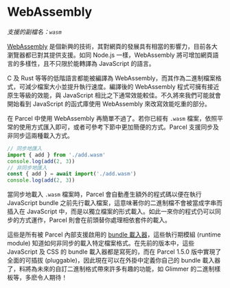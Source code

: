 # WebAssembly

_支援的副檔名：`wasm`_

[WebAssembly](https://webassembly.org) 是個新興的技術，其對網頁的發展具有相當的影響力，目前各大瀏覽器都已對其提供支援。如同 Node.js 一樣，WebAssembly 將可增加網頁語言的多樣性，且不只限於能轉譯為 JavaScript 的語言。

C 及 Rust 等等的低階語言都能被編譯為 WebAssembly，而其作為二進制檔案格式，可減少檔案大小並提升執行速度。編譯後的 WebAssembly 程式可擁有接近原生等級的效能，與 JavaScript 相比之下通常效能較佳。不久將來我們可能就會開始看到 JavaScript 的函式庫使用 WebAssembly 來改寫效能吃重的部分。

在 Parcel 中使用 WebAssembly 再簡單不過了。若你已經有 `.wasm` 檔案，依照平常的使用方式匯入即可，或者可參考下節中更加簡便的方式。Parcel 支援同步及非同步這兩種載入方式。

```js
// 同步地匯入
import { add } from './add.wasm'
console.log(add(2, 3))
// 非同步地匯入
const { add } = await import('./add.wasm')
console.log(add(2, 3))
```

當同步地載入 `.wasm` 檔案時，Parcel 會自動產生額外的程式碼以便在執行 JavaScript bundle 之前先行載入檔案，這意味著你的二進制檔不會被當成字串而插入在 JavaScript 中，而是以獨立檔案的形式載入。如此一來你的程式仍可以同步的方式運作，Parcel 則會在前頭替你處理相依套件的載入。

這些是所有被 Parcel 內部支援啟用的 [bundle 載入器](https://github.com/parcel-bundler/parcel/pull/565)，這些執行期模組 (runtime module) 知道如何非同步的載入特定檔案格式。在先前的版本中，這些 JavaScript 及 CSS 的 bundle 載入器都是寫死的，而在 Parcel 1.5.0 版中實現了全面的可插拔 (pluggable)，因此現在可以在外掛中定義你自己的 bundle 載入器了，料將為未來的自訂二進制格式帶來許多有趣的功能，如 Glimmer 的二進制樣板等，多麽令人期待！
